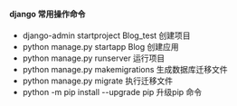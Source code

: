 #### django 常用操作命令
- django-admin startproject Blog_test 创建项目
- python manage.py startapp Blog 创建应用
- python manage.py runserver 运行项目
- python manage.py makemigrations 生成数据库迁移文件
- python manage.py migrate 执行迁移文件
- python -m pip install --upgrade pip 升级pip 命令
